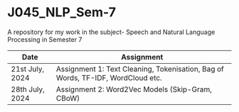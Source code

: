 # J045_NLP_Sem-7

A repository for my work in the subject- Speech and Natural Language Processing in Semester 7

| Date            | Assignment                                                                      |
| --------------- | ------------------------------------------------------------------------------- |
| 21st July, 2024 | Assignment 1: Text Cleaning, Tokenisation, Bag of Words, TF-IDF, WordCloud etc. |
| 28th July, 2024 | Assignment 2: Word2Vec Models (Skip-Gram, CBoW)                                 |

